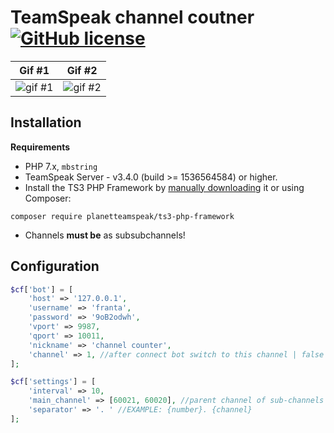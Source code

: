 
# TeamSpeak channel coutner [![GitHub license](https://img.shields.io/github/license/Ondra3211/ts-channel-counter)](https://github.com/Ondra3211/ts-channel-counter/blob/master/LICENSE)

| Gif #1 | Gif #2 |
| ------------- | ------------- |
| ![gif #1](https://i.zerocz.eu/ja/0t5VSM3to3.gif)  | ![gif #2](https://i.zerocz.eu/ja/lqpEULMlEb.gif)  |

## Installation
**Requirements**
* PHP 7.x, `mbstring`
* TeamSpeak Server - v3.4.0 (build >= 1536564584) or higher.
* Install the TS3 PHP Framework by [manually downloading](https://github.com/ronindesign/ts3phpframework/archive/master.zip) it or using Composer:
```
composer require planetteamspeak/ts3-php-framework
```  
* Channels **must be** as subsubchannels!

## Configuration
```php
$cf['bot'] = [
    'host' => '127.0.0.1',
    'username' => 'franta',
    'password' => '9oB2odwh',
    'vport' => 9987,
    'qport' => 10011,
    'nickname' => 'channel counter',
    'channel' => 1, //after connect bot switch to this channel | false to disable this feature
];

$cf['settings'] = [
    'interval' => 10,
    'main_channel' => [60021, 60020], //parent channel of sub-channels that will be sorted
    'separator' => '. ' //EXAMPLE: {number}. {channel}
];
```